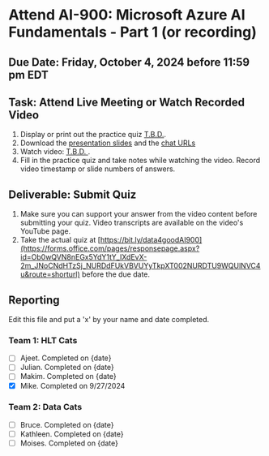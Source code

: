 # Attend AI-900: Microsoft Azure AI Fundamentals - Part 1 (or recording)

## Due Date: Friday, October 4, 2024 before 11:59 pm EDT

## Task: Attend Live Meeting or Watch Recorded Video
1. Display or print out the practice quiz [T.B.D.](https://github.com/uaz-d4g/phase0/blob/3227295e768b279bbd384a259c970e2d94556308/3_azure_ai1/azure1_quiz.md).
1. Download the [presentation slides](https://github.com/uaz-d4g/phase0/blob/3227295e768b279bbd384a259c970e2d94556308/3_azure_ai1/MS_Azure_AI_Fund.pdf) and the [chat URLs](https://github.com/uaz-d4g/phase0/blob/3227295e768b279bbd384a259c970e2d94556308/3_azure_ai1/Keynote%20Webinar%20URLs%20for%20Chat.docx)
1. Watch video: [T.B.D. ]().
1. Fill in the practice quiz and take notes while watching the video. Record video timestamp or slide numbers of answers.

## Deliverable: Submit Quiz
1. Make sure you can support your answer from the video content before submitting your quiz. Video transcripts are available on the video's YouTube page.
1. Take the actual quiz at [https://bit.ly/data4goodAI900](https://forms.office.com/pages/responsepage.aspx?id=Ob0wQVN8nEGx5YdY1tY_IXdEvX-2m_JNoCNdHTzSj_NURDdFUkVBVUYyTkpXT002NURDTU9WQUlNVC4u&route=shorturl) before the due date.

## Reporting
Edit this file and put a 'x' by your name and date completed.

### Team 1: HLT Cats
- [ ] Ajeet. Completed on {date}
- [ ] Julian. Completed on {date}
- [ ] Makim. Completed on {date}
- [x] Mike. Completed on 9/27/2024

### Team 2:  Data Cats
- [ ] Bruce. Completed on {date}
- [ ] Kathleen. Completed on {date}
- [ ] Moises. Completed on {date}